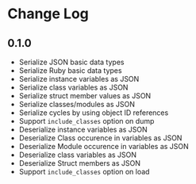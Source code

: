 # Change Log

## 0.1.0

- Serialize JSON basic data types
- Serialize Ruby basic data types
- Serialize instance variables as JSON
- Serialize class variables as JSON
- Serialize struct member values as JSON
- Serialize classes/modules as JSON
- Serialize cycles by using object ID references
- Support `include_classes` option on dump
- Deserialize instance variables as JSON
- Deserialize Class occurence in variables as JSON
- Deserialize Module occurence in variables as JSON
- Deserialize class variables as JSON
- Deserialize Struct members as JSON
- Support `include_classes` option on load
